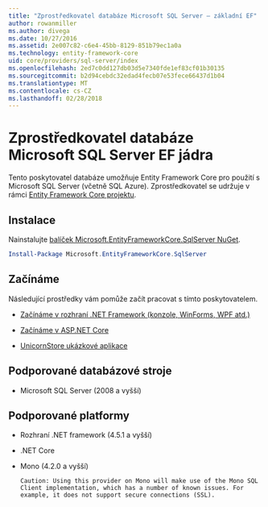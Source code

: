 ```yaml
---
title: "Zprostředkovatel databáze Microsoft SQL Server – základní EF"
author: rowanmiller
ms.author: divega
ms.date: 10/27/2016
ms.assetid: 2e007c82-c6e4-45bb-8129-851b79ec1a0a
ms.technology: entity-framework-core
uid: core/providers/sql-server/index
ms.openlocfilehash: 2ed7c0dd127db03d5e7340fde1ef83cf01b30135
ms.sourcegitcommit: b2d94cebdc32edad4fecb07e53fece66437d1b04
ms.translationtype: MT
ms.contentlocale: cs-CZ
ms.lasthandoff: 02/28/2018
---
```

# <a name="microsoft-sql-server-ef-core-database-provider"></a>Zprostředkovatel databáze Microsoft SQL Server EF jádra

Tento poskytovatel databáze umožňuje Entity Framework Core pro použití s Microsoft SQL Server (včetně SQL Azure). Zprostředkovatel se udržuje v rámci [Entity Framework Core projektu](https://github.com/aspnet/EntityFrameworkCore).

## <a name="install"></a>Instalace

Nainstalujte [balíček Microsoft.EntityFrameworkCore.SqlServer NuGet](https://www.nuget.org/packages/Microsoft.EntityFrameworkCore.SqlServer/).

``` powershell
Install-Package Microsoft.EntityFrameworkCore.SqlServer
```

## <a name="get-started"></a>Začínáme

Následující prostředky vám pomůže začít pracovat s tímto poskytovatelem.
* [Začínáme v rozhraní .NET Framework (konzole, WinForms, WPF atd.)](../../get-started/full-dotnet/index.md)

* [Začínáme v ASP.NET Core](../../get-started/aspnetcore/index.md)

* [UnicornStore ukázkové aplikace](https://github.com/rowanmiller/UnicornStore/tree/master/UnicornStore)

## <a name="supported-database-engines"></a>Podporované databázové stroje

* Microsoft SQL Server (2008 a vyšší)

## <a name="supported-platforms"></a>Podporované platformy

* Rozhraní .NET framework (4.5.1 a vyšší)

* .NET Core

* Mono (4.2.0 a vyšší)

      Caution: Using this provider on Mono will make use of the Mono SQL Client implementation, which has a number of known issues. For example, it does not support secure connections (SSL).

